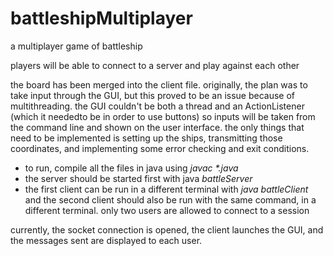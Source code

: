 # battleshipMultiplayer
a multiplayer game of battleship

players will be able to connect to a server and play against each other

the board has been merged into the client file. originally, the plan was to take input through the GUI, but this proved to be an issue because of multithreading. the GUI couldn't be both a thread and an ActionListener (which it neededto be in order to use buttons) so inputs will be taken from the command line and shown on the user interface. the only things that need to be implemented is setting up the ships, transmitting those coordinates, and implementing some error checking and exit conditions.

- to run, compile all the files in java using _javac *.java_
- the server should be started first with java _battleServer_
- the first client can be run in a different terminal with _java battleClient_ and the second client should also be run with the same command, in a different terminal. only two users are allowed to connect to a session

currently, the socket connection is opened, the client launches the GUI, and the messages sent are displayed to each user.
